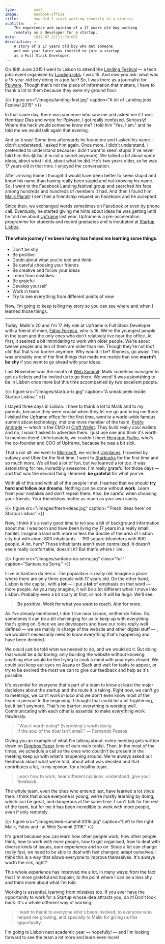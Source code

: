 ```yaml
---
type:        post
image:       macbook-office
title:       How did I start working remotely in a startup
subtitle:    >-
    The experience and opinion of a 17 years old boy working
    remotely as a developer for a startup.
date:        2017-07-12T11:30:00Z
description: >-
    A story of a 17 years old boy who met someone
    and one year later was invited to join a startup
    as a Full Stack Developer.
---
```


On 18th June 2015 I went to Lisbon to attend the [Landing
Festival](https://festival.landing.jobs/) — a tech jobs event organised by
[Landing.jobs](https://landing.jobs/). I was 15. And now you ask: what was a
15-year-old boy doing in a job fair? So, I was there as a journalist for
[Pplware](http://pplware.sapo.pt/). Though that's not the piece of information
that matters, I have to thank a lot to them because they were my ground floor.

{{< figure
    src="/images/landing-fest.jpg"
    caption="A bit of Landing.jobs Festival 2015" >}}

In that same day, there was someone who saw me and asked me if I was Henrique
Dias and wrote for Pplware. I got really confused. Seriously! Where the heck
would someone know me? I told him "Yes, I am." and he told me we would talk
again that evening.

And so it was! Some time afterwards he found me and I asked his name. I didn't
understand. I asked him again. Once more, I didn't understand. I pretended to
understand because I didn't want to seem stupid (I've never told him this 😂 but
it is not a secret anymore). We talked a bit about some ideas, about what I did,
about what he did. He's two years older, so he was 17 years old in that time. I
enjoyed the conversation.

After arriving home I thought it would have been better to seem stupid and know
his name than having really been stupid and not knowing his name. So, I went to
the Facebook Landing.festival group and searched his face among hundreds and
hundreds of members it had. And then I found him: [Malik
Piarali](https://www.linkedin.com/in/malikpiarali/)! I sent him a friendship
request on Facebook and he accepted.

Since then, we exchanged words sometimes on Facebook or even by phone call.
Eventually, he started giving me hints about ideas he was getting until he told
me about [Upframe](https://upframe.xyz/) last year. Upframe is a
pre-acceleration programme for students and recent graduates and is incubated at
[Startup Lisboa](http://www.startuplisboa.com/).

#### The whole journey I've been having has helped me **learning some things**:

* Don't be shy
* Be positive
* Doubt about what you're told and think
* Be careful choosing your friends
* Be creative and follow your ideas
* Learn from mistakes
* Be grateful
* Develop yourself
* Work in team
* Try to see everything from different points of view

Now, I'm going to keep telling my story so you can see where and when I learned
those things.

*****

Today, Malik's 20 and I'm 17. My role at Upframe is Full Stack Developer with a
friend of mine, [Fábio Ferreira](https://www.linkedin.com/in/fabiocferreira/),
who is 16. We're the youngest people in the team and the only ones who don't
relatively live near the office. At first, it seemed a bit intimidating to work
with older people. We're about twelve people and ten of them are older than me.
Though they're not *that* old! But that's no barrier anymore. Why would it be?
Shyness, go away! This was probably one of the first things that made me realize
that one **mustn't be shy** if you want to go ahead with your ideas.

Last November was the month of [Web Summit](https://websummit.com/)! Malik
somehow managed to get us tickets and he invited us to go there. We went! It was
astonishing to be in Lisbon once more but this time accompanied by two excellent
people.

{{< figure
    src="/images/startup-lx.jpg"
    caption="A sneak peek inside Startup Lisboa." >}}

I stayed three days in Lisbon. I have to thank a lot to Malik and to my parents,
because they were crucial when they let me go and bring me there. I visited the
Upframe office for the first time, went to a world-wide famous summit about
technology, met one more member of the team, [Pedro
Andrade](https://medium.com/u/534dde713f55) — which is the CMO at [Craft
Wallet](https://craft-wallet.com/). They build really cool wallets and no, I
wasn't asked to advertise them. I just use one and think it's worth to mention
them! Unfortunately, we couldn't meet [Henrique
Fialho](https://medium.com/u/1e66c112f4ce), who's the co-founder and COO of
Upframe, because he was a bit sick.

That's not all: we went to [Microsoft](https://www.microsoft.com/pt-pt/), we
visited [Uniplaces](https://www.uniplaces.com/), I traveled by subway and Uber
for the first time, I went to [Starbucks](http://www.starbucks.pt/) for the
first time and so much more. We all had a lot of fun, but we learned a lot too.
It was astonishing for me, incredibly awesome. I'm really grateful for those
days — and that was the second thing I learned: **be grateful** for what you've.

With all of this and with all of the people I met, I learned that we should
**try hard and follow our dreams**. Nothing can be done without **work**. Learn
from your mistakes and don't repeat them. Also, be careful when choosing your
friends. Your friendships matter as much as your own sanity.

{{< figure
    src="/images/fresh-ideas.jpg"
    caption="'Fresh ideas here' on Startup Lisboa" >}}

Now, I think it's a really good time to tell you a bit of background information
about me: I was born and have been living my 17 years in a really small hamlet.
Imagine a land with more or less the double of the area of Lisbon city but with
about 800 inhabitants — 190 square kilometers with 800 people. A lot, hum? Those
inhabitants aren't even centralized. It doesn't seem really comfortable, doesn't
it? But that's where I live.

{{< figure
    src="/images/santana-da-serra.jpg"
    class="full"
    caption="Santana da Serra." >}}

I live in Santana da Serra. The population is really old. Imagine a place where
there are only three people with 17 years old. On the other hand, Lisbon is the
capital, with a **lot** — I put a **lot** of emphasis on that word — more
people. As you may imagine, it will be a lot different when I move into Lisbon.
Probably even a bit scary at first, or not. It will be *huge*. We'll see.

> **Be positive. Work for what you want to reach. Aim for more.**

As I've already mentioned, I don't live near Lisbon, neither do Fábio. So,
sometimes it can be a bit challenging for us to keep up with everything that's
going on. Since we are developers and have our roles really well defined — we
are mainly in charge of the website and other digital stuff — , we wouldn't
necessarily need to know everything that's happening and have been decided.

We could just be told what we needed to do, and we would do it. But doing that
would be a *bit* boring: only building the website without knowing anything else
would be like trying to cook a meal with your eyes closed. We could just keep
our eyes on [Asana](https://asana.com/) or [Slack](https://slack.com/) and wait
for tasks to appear, or try to be evolved the most we can to give our feedback
and help as it's possible.

It's essential for everyone that's part of a team to know at least the major
decisions about the startup and the route it is taking. Right now, we can't go
to meetings, we can't work *in loco* and we don't even know most of the team in
person! In the beginning, I thought that could be a bit frightening, but it
isn't anymore. That's no barrier: everything is working well. Communicating with
each other is essential to make everything work flawlessly.

> "Was it worth doing? Everything's worth doing<br> If the soul of the doer isn't
> small." — Fernando Pessoa

Giving you an example of what I'm talking about: every meeting gets written down
on [Dropbox Paper](https://www.dropbox.com/paper) (one of ours main tools).
Then, in the most of the times, we schedule a call so the ones who couldn't be
present in the meeting keep up with what's happening around. We're always asked
our feedback about what we're told, about what was decided and that contributes
a lot, in my opinion, for a healthy team.

> Learn how to work, hear different opinions, understand, give your feedback.

The whole team, even the ones who entered last, have learned a lot since then. I
think that since everyone is young, we're mostly learning by doing, which can be
great, and dangerous at the same time. I can't talk for the rest of the team,
but for me it has been incredible to work with more people, even if only
remotely.

{{< figure
    src="/images/web-summit-2016.jpg"
    caption="Left to the right: Malik, Fábio and I at Web Summit 2016." >}}

It's great because you can learn how other people work, how other people think,
how to work with more people, how to get organised, how to deal with diverse
kinds of issues, earn experience and so on. Since a lot can change really fast,
we need to be able to deal with fast changes: adapt ourselves. I think this is a
way that allows everyone to improve themselves. It's always worth the risk,
right?

This whole experience has improved me a lot, in many ways: from the fact that
I'm more grateful and happier, to the point where I can be a less shy and think
more about what I'm told.

Working is essential, learning from mistakes too. If you ever have the
opportunity to work for a Startup whose idea attracts you, do it! Don't look
back. It's a whole different way of working.

> I want to thank to everyone who's been involved, to everyone who helped me
> growing, and specially to Malik for giving us this opportunity.

I'm going to Lisbon next academic year — hopefully! — and I'm looking forward to
see the team a lot more and learn even more!
